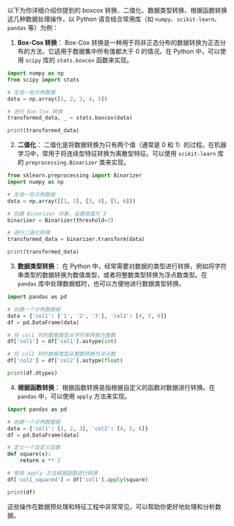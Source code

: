 以下为你详细介绍你提到的 boxcox 转换、二值化、数据类型转换、根据函数转换这几种数据处理操作，以 Python 语言结合常用库（如 `numpy`、`scikit-learn`、`pandas` 等）为例：

1. **Box-Cox 转换**：
Box-Cox 转换是一种用于将非正态分布的数据转换为正态分布的方法，它适用于数据集中所有值都大于 0 的情况。在 Python 中，可以使用 `scipy` 库的 `stats.boxcox` 函数来实现。

```python
import numpy as np
from scipy import stats

# 生成一些示例数据
data = np.array([1, 2, 3, 4, 5])

# 进行 Box-Cox 转换
transformed_data, _ = stats.boxcox(data)

print(transformed_data)
```

2. **二值化**：
二值化是将数据转换为只有两个值（通常是 0 和 1）的过程。在机器学习中，常用于将连续型特征转换为离散型特征。可以使用 `scikit-learn` 库的 `preprocessing.Binarizer` 类来实现。

```python
from sklearn.preprocessing import Binarizer
import numpy as np

# 生成一些示例数据
data = np.array([[1, 2], [3, 4], [5, 6]])

# 创建 Binarizer 对象，设置阈值为 3
binarizer = Binarizer(threshold=3)

# 进行二值化转换
transformed_data = binarizer.transform(data)

print(transformed_data)
```

3. **数据类型转换**：
在 Python 中，经常需要对数据的类型进行转换，例如将字符串类型的数据转换为数值类型，或者将整数类型转换为浮点数类型。在 `pandas` 库中处理数据框时，也可以方便地进行数据类型转换。

```python
import pandas as pd

# 创建一个示例数据框
data = {'col1': ['1', '2', '3'], 'col2': [4, 5, 6]}
df = pd.DataFrame(data)

# 将 col1 列的数据类型从字符串转换为整数
df['col1'] = df['col1'].astype(int)

# 将 col2 列的数据类型从整数转换为浮点数
df['col2'] = df['col2'].astype(float)

print(df.dtypes)
```

4. **根据函数转换**：
根据函数转换是指根据自定义的函数对数据进行转换。在 `pandas` 中，可以使用 `apply` 方法来实现。

```python
import pandas as pd

# 创建一个示例数据框
data = {'col1': [1, 2, 3], 'col2': [4, 5, 6]}
df = pd.DataFrame(data)

# 定义一个自定义函数
def square(x):
    return x ** 2

# 使用 apply 方法根据函数进行转换
df['col1_squared'] = df['col1'].apply(square)

print(df)
```

这些操作在数据预处理和特征工程中非常常见，可以帮助你更好地处理和分析数据。 